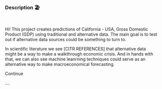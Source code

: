 ### Description 🏖️

<br>

Hi! This project creates predictions of California - USA, Gross Domestic Product (GDP) using traditional and alternative data. The main goal is to test out if alternative data sources  could be something to turn to. 

In scientific literature we see [CITR REFERENCES] that alternative data might be a way to make a walkthrough economic crisis. And in hands with that, we can also see machine leanrning techniques could serve as an alternative way to make macroeconomical forecasting. 


Continue

....